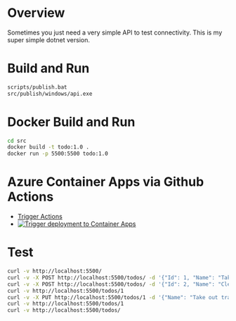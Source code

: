 # Overview
Sometimes you just need a very simple API to test connectivity. This is my super simple dotnet version.

# Build and Run
```bash
scripts/publish.bat
src/publish/windows/api.exe
```
# Docker Build and Run
```bash
cd src
docker build -t todo:1.0 .
docker run -p 5500:5500 todo:1.0
```

# Azure Container Apps via Github Actions 
* [Trigger Actions](https://github.com/briandenicola/simple-api/actions/workflows/main.yaml)
* [![Trigger deployment to Container Apps](https://github.com/briandenicola/simple-api/actions/workflows/main.yaml/badge.svg)](https://github.com/briandenicola/simple-api/actions/workflows/main.yaml)

# Test
```bash
curl -v http://localhost:5500/
curl -v -X POST http://localhost:5500/todos/ -d '{"Id": 1, "Name": "Take out trash"}' -H "Content-Type: application/json"
curl -v -X POST http://localhost:5500/todos/ -d '{"Id": 2, "Name": "Clean your bathroom"}' -H "Content-Type: application/json"
curl -v http://localhost:5500/todos/1
curl -v -X PUT http://localhost:5500/todos/1 -d '{"Name": "Take out trash", "IsComplete": true }' -H "Content-Type: application/json"
curl -v http://localhost:5500/todos/1
curl -v http://localhost:5500/todos/
```
